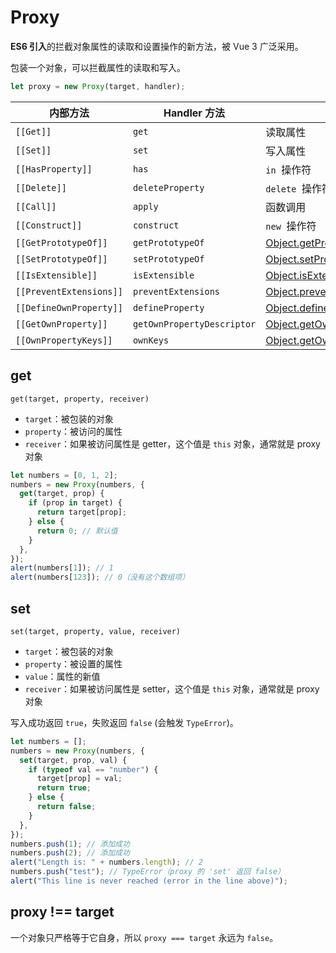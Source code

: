 # Proxy

**ES6 引入**的拦截对象属性的读取和设置操作的新方法，被 Vue 3 广泛采用。

包装一个对象，可以拦截属性的读取和写入。

```js
let proxy = new Proxy(target, handler);
```

| 内部方法                | Handler 方法               | 何时触发                                                                                                                                                                                                                                                                                                                    |
| ----------------------- | -------------------------- | --------------------------------------------------------------------------------------------------------------------------------------------------------------------------------------------------------------------------------------------------------------------------------------------------------------------------- |
| `[[Get]]`               | `get`                      | 读取属性                                                                                                                                                                                                                                                                                                                    |
| `[[Set]]`               | `set`                      | 写入属性                                                                                                                                                                                                                                                                                                                    |
| `[[HasProperty]]`       | `has`                      | `in`  操作符                                                                                                                                                                                                                                                                                                                |
| `[[Delete]]`            | `deleteProperty`           | `delete`  操作符                                                                                                                                                                                                                                                                                                            |
| `[[Call]]`              | `apply`                    | 函数调用                                                                                                                                                                                                                                                                                                                    |
| `[[Construct]]`         | `construct`                | `new`  操作符                                                                                                                                                                                                                                                                                                               |
| `[[GetPrototypeOf]]`    | `getPrototypeOf`           | [Object.getPrototypeOf](https://developer.mozilla.org/zh/docs/Web/JavaScript/Reference/Global_Objects/Object/getPrototypeOf)                                                                                                                                                                                                |
| `[[SetPrototypeOf]]`    | `setPrototypeOf`           | [Object.setPrototypeOf](https://developer.mozilla.org/zh/docs/Web/JavaScript/Reference/Global_Objects/Object/setPrototypeOf)                                                                                                                                                                                                |
| `[[IsExtensible]]`      | `isExtensible`             | [Object.isExtensible](https://developer.mozilla.org/zh/docs/Web/JavaScript/Reference/Global_Objects/Object/isExtensible)                                                                                                                                                                                                    |
| `[[PreventExtensions]]` | `preventExtensions`        | [Object.preventExtensions](https://developer.mozilla.org/zh/docs/Web/JavaScript/Reference/Global_Objects/Object/preventExtensions)                                                                                                                                                                                          |
| `[[DefineOwnProperty]]` | `defineProperty`           | [Object.defineProperty](https://developer.mozilla.org/zh/docs/Web/JavaScript/Reference/Global_Objects/Object/defineProperty), [Object.defineProperties](https://developer.mozilla.org/zh/docs/Web/JavaScript/Reference/Global_Objects/Object/defineProperties)                                                              |
| `[[GetOwnProperty]]`    | `getOwnPropertyDescriptor` | [Object.getOwnPropertyDescriptor](https://developer.mozilla.org/zh/docs/Web/JavaScript/Reference/Global_Objects/Object/getOwnPropertyDescriptor), `for..in`, `Object.keys/values/entries`                                                                                                                                   |
| `[[OwnPropertyKeys]]`   | `ownKeys`                  | [Object.getOwnPropertyNames](https://developer.mozilla.org/zh/docs/Web/JavaScript/Reference/Global_Objects/Object/getOwnPropertyNames), [Object.getOwnPropertySymbols](https://developer.mozilla.org/zh/docs/Web/JavaScript/Reference/Global_Objects/Object/getOwnPropertySymbols), `for..in`, `Object.keys/values/entries` |

## get

`get(target, property, receiver)`

- `target`：被包装的对象
- `property`：被访问的属性
- `receiver`：如果被访问属性是 getter，这个值是 `this` 对象，通常就是 proxy 对象

```js
let numbers = [0, 1, 2];
numbers = new Proxy(numbers, {
  get(target, prop) {
    if (prop in target) {
      return target[prop];
    } else {
      return 0; // 默认值
    }
  },
});
alert(numbers[1]); // 1
alert(numbers[123]); // 0（没有这个数组项）
```

## set

`set(target, property, value, receiver)`

- `target`：被包装的对象
- `property`：被设置的属性
- `value`：属性的新值
- `receiver`：如果被访问属性是 setter，这个值是 `this` 对象，通常就是 proxy 对象

写入成功返回 `true`，失败返回 `false` (会触发 `TypeError`)。

```js
let numbers = [];
numbers = new Proxy(numbers, {
  set(target, prop, val) {
    if (typeof val == "number") {
      target[prop] = val;
      return true;
    } else {
      return false;
    }
  },
});
numbers.push(1); // 添加成功
numbers.push(2); // 添加成功
alert("Length is: " + numbers.length); // 2
numbers.push("test"); // TypeError（proxy 的 'set' 返回 false）
alert("This line is never reached (error in the line above)");
```

## proxy !== target

一个对象只严格等于它自身，所以 `proxy === target` 永远为 `false`。
